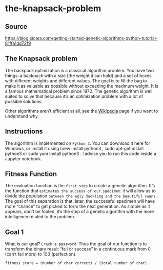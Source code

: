 # the-knapsack-problem

## Source
https://blog.sicara.com/getting-started-genetic-algorithms-python-tutorial-81ffa1dd72f9

## The Knapsack problem
The backpack optimization is a classical algorithm problem. You have two things: a backpack with a size (the weight it can hold) and a set of boxes with different weights and different values. The goal is to fill the bag to make it as valuable as possible without exceeding the maximum weight. It is a famous mathematical problem since 1972. The genetic algorithm is well suited to solve that because it’s an optimization problem with a lot of possible solutions.

Other algorithms aren’t efficient at all, see the [Wikipedia](https://en.wikipedia.org/wiki/Karp%27s_21_NP-complete_problems) page if you want to understand why.

## Instructions
The algorithm is implemented on `Python 3`. You can download it here for Windows, or install it using brew install python3 , sudo apt-get install python3 or sudo yum install python3 . I advise you to run this code inside a Jupyter notebook.

## Fitness Function
The evaluation function is the `first step` to create a genetic algorithm. It’s the function that `estimates the success of our specimen`: it will allow us to divide the population `between the ugly duckling and the beautiful swans`. The goal of this separation is that, later, the successful specimen will have more “chance” to get picked to form the next generation. As simple as it appears, don’t be fooled, it’s the step of a genetic algorithm with the more intelligence related to the problem.

## Goal 1
What is our goal? `Crack a password`. Thus the goal of our function is to transform the binary result “fail or success” in a continuous mark from 0 (can’t fail more) to 100 (perfection).

```
fitness score = (number of char correct) / (total number of char)
```
